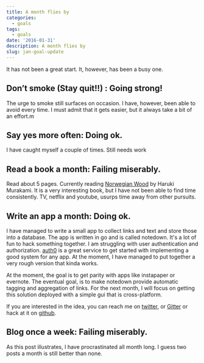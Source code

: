 ```yaml
---
title: A month flies by
categories:
  - goals
tags:
  - goals
date: '2016-01-31'
description: A month flies by
slug: jan-goal-update
---
```

It has not been a great start. It, however, has been a busy one.

## Don’t smoke (Stay quit!!) : Going strong!
   The urge to smoke still surfaces on occasion. I have, however, been able to avoid every time. I must admit that it gets easier, but it always take a bit of an effort.m

## Say yes more often: Doing ok.
   I have caught myself a couple of times. Still needs work

## Read a book a month: Failing miserably.
   Read about 5 pages. Currently reading [Norwegian Wood][1] by Haruki Murakami. It is a very interesting book, but I have not been able to find time consistently. TV, netflix and youtube, usurps time away from other pursuits.

## Write an app a month: Doing ok.
   I have managed to write a small app to collect links and text and store those into a database. The app is written in go and is called notedown. It's a lot of fun to hack something together. I am struggling with user authentication and authorization. [auth0][2] is a great service to get started with implementing a good system for any app. At the moment, I have managed to put together a very rough version that kinda works.

   At the moment, the goal is to get parity with apps like instapaper or evernote. The eventual goal, is to make notedown provide automatic tagging and aggregation of links. For the next month, I will focus on getting this solution deployed with a simple gui that is cross-platform.

   If you are interested in the idea, you can reach me on [twitter][3], or [Gitter][5] or hack at it on [github][4].

## Blog once a week: Failing miserably.
   As this post illustrates, I have procrastinated all month long. I guess two posts a month is still better than none.

[1]: http://amzn.to/1PI7fTC
[2]: https://auth0.com/
[3]: http://twitter.com/shiva
[4]: https://github.com/shiva/notedown
[5]: https://gitter.im/shiva/notedown?utm_source=badge&utm_medium=badge&utm_campaign=pr-badge
